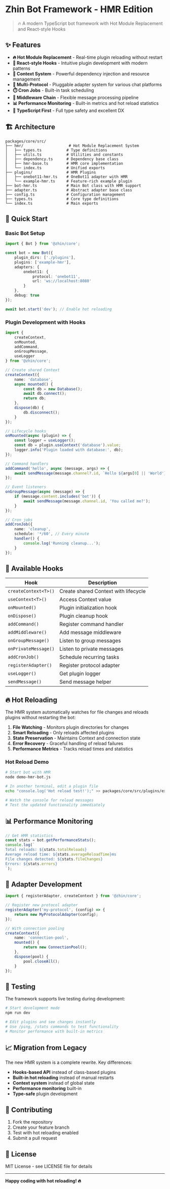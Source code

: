 # Zhin Bot Framework - HMR Edition

> 🔥 A modern TypeScript bot framework with Hot Module Replacement and React-style Hooks

## ✨ Features

- **🔥 Hot Module Replacement** - Real-time plugin reloading without restart
- **🎣 React-style Hooks** - Intuitive plugin development with modern patterns
- **🧩 Context System** - Powerful dependency injection and resource management
- **🔌 Multi-Protocol** - Pluggable adapter system for various chat platforms
- **⏱️ Cron Jobs** - Built-in task scheduling
- **🚦 Middleware Chain** - Flexible message processing pipeline
- **📊 Performance Monitoring** - Built-in metrics and hot reload statistics
- **💯 TypeScript First** - Full type safety and excellent DX

## 🏗️ Architecture

```
packages/core/src/
├── hmr/                    # Hot Module Replacement System
│   ├── types.ts           # Type definitions
│   ├── utils.ts           # Utilities and constants
│   ├── dependency.ts      # Dependency base class
│   ├── hmr-base.ts        # HMR core implementation
│   └── index.ts           # Unified exports
├── plugins/               # HMR Plugins
│   ├── onebot11-hmr.ts    # OneBot11 adapter with HMR
│   └── example-hmr.ts     # Feature-rich example plugin
├── bot-hmr.ts             # Main Bot class with HMR support
├── adapter.ts             # Abstract adapter base class
├── config.ts              # Configuration management
├── types.ts               # Core type definitions
└── index.ts               # Main exports
```

## 🚀 Quick Start

### Basic Bot Setup

```typescript
import { Bot } from '@zhin/core';

const bot = new Bot({
    plugin_dirs: ['./plugins'],
    plugins: ['example-hmr'],
    adapters: {
        onebot11: {
            protocol: 'onebot11',
            url: 'ws://localhost:8080'
        }
    },
    debug: true
});

await bot.start('dev'); // Enable hot reloading
```

### Plugin Development with Hooks

```typescript
import { 
    createContext, 
    onMounted, 
    addCommand, 
    onGroupMessage, 
    useLogger 
} from '@zhin/core';

// Create shared Context
createContext({
    name: 'database',
    async mounted() {
        const db = new Database();
        await db.connect();
        return db;
    },
    dispose(db) {
        db.disconnect();
    }
});

// Lifecycle hooks
onMounted(async (plugin) => {
    const logger = useLogger();
    const db = plugin.useContext('database').value;
    logger.info('Plugin loaded with database:', db);
});

// Command handlers
addCommand('hello', async (message, args) => {
    await sendMessage(message.channel?.id, `Hello ${args[0] || 'World'}!`);
});

// Event listeners
onGroupMessage(async (message) => {
    if (message.content.includes('bot')) {
        await sendMessage(message.channel.id, 'You called me?');
    }
});

// Cron jobs
addCronJob({
    name: 'cleanup',
    schedule: '*/60', // Every minute
    handler() {
        console.log('Running cleanup...');
    }
});
```

## 🎣 Available Hooks

| Hook | Description |
|------|-------------|
| `createContext<T>()` | Create shared Context with lifecycle |
| `useContext<T>()` | Access Context value |
| `onMounted()` | Plugin initialization hook |
| `onDispose()` | Plugin cleanup hook |
| `addCommand()` | Register command handler |
| `addMiddleware()` | Add message middleware |
| `onGroupMessage()` | Listen to group messages |
| `onPrivateMessage()` | Listen to private messages |
| `addCronJob()` | Schedule recurring tasks |
| `registerAdapter()` | Register protocol adapter |
| `useLogger()` | Get plugin logger |
| `sendMessage()` | Send message helper |

## 🔥 Hot Reloading

The HMR system automatically watches for file changes and reloads plugins without restarting the bot:

1. **File Watching** - Monitors plugin directories for changes
2. **Smart Reloading** - Only reloads affected plugins
3. **State Preservation** - Maintains Context and connection state
4. **Error Recovery** - Graceful handling of reload failures
5. **Performance Metrics** - Tracks reload times and statistics

### Hot Reload Demo

```bash
# Start bot with HMR
node demo-hmr-bot.js

# In another terminal, edit a plugin file
echo "console.log('Hot reload test!');" >> packages/core/src/plugins/example-hmr.ts

# Watch the console for reload messages
# Test the updated functionality immediately
```

## 📊 Performance Monitoring

```typescript
// Get HMR statistics
const stats = bot.getPerformanceStats();
console.log(`
Total reloads: ${stats.totalReloads}
Average reload time: ${stats.averageReloadTime}ms
File changes detected: ${stats.fileChanges}
Errors: ${stats.errors}
`);
```

## 🔌 Adapter Development

```typescript
import { registerAdapter, createContext } from '@zhin/core';

// Register new protocol adapter
registerAdapter('my-protocol', (config) => {
    return new MyProtocolAdapter(config);
});

// With connection pooling
createContext({
    name: 'connection-pool',
    mounted() {
        return new ConnectionPool();
    },
    dispose(pool) {
        pool.closeAll();
    }
});
```

## 🧪 Testing

The framework supports live testing during development:

```bash
# Start development mode
npm run dev

# Edit plugins and see changes instantly
# Use /ping, /stats commands to test functionality
# Monitor performance with built-in metrics
```

## 📈 Migration from Legacy

The new HMR system is a complete rewrite. Key differences:

- **Hooks-based API** instead of class-based plugins
- **Built-in hot reloading** instead of manual restarts
- **Context system** instead of global state
- **Performance monitoring** built-in
- **Type-safe** plugin development

## 🤝 Contributing

1. Fork the repository
2. Create your feature branch
3. Test with hot reloading enabled
4. Submit a pull request

## 📄 License

MIT License - see LICENSE file for details

---

**Happy coding with hot reloading! 🔥** 